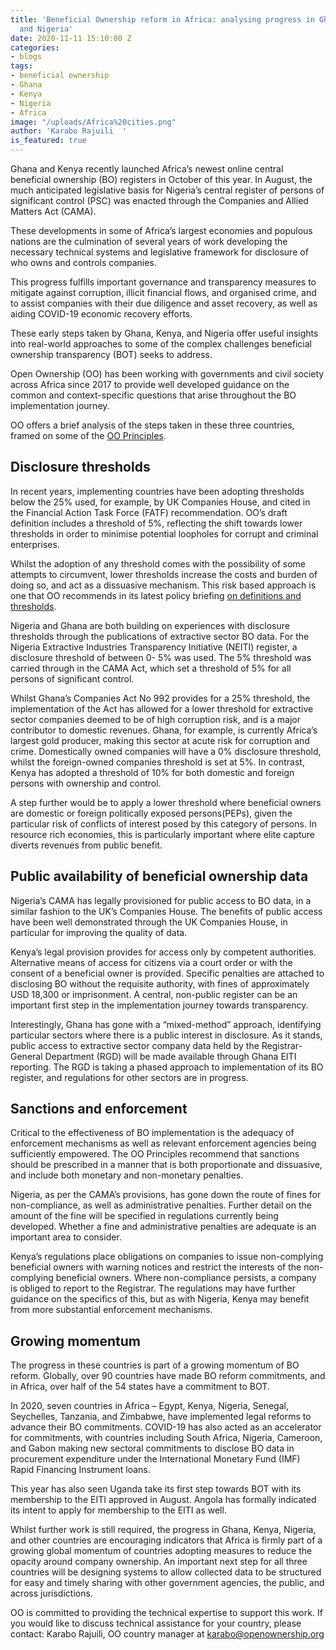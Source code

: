 ```yaml
---
title: 'Beneficial Ownership reform in Africa: analysing progress in Ghana, Kenya,
  and Nigeria'
date: 2020-11-11 15:10:00 Z
categories:
- blogs
tags:
- beneficial ownership
- Ghana
- Kenya
- Nigeria
- Africa
image: "/uploads/Africa%20cities.png"
author: 'Karabo Rajuili  '
is_featured: true
---
```


Ghana and Kenya recently launched Africa’s newest online central beneficial ownership (BO) registers in October of this year. In August, the much anticipated legislative basis for Nigeria’s central register of persons of significant control (PSC) was enacted through the Companies and Allied Matters Act (CAMA). 

These developments in some of Africa’s largest economies and populous nations are the culmination of several years of work developing the necessary technical systems and legislative framework for disclosure of who owns and controls companies.

This progress fulfills important governance and transparency measures to mitigate against corruption, illicit financial flows, and organised crime, and to assist companies with their due diligence and asset recovery,  as well as aiding COVID-19 economic recovery efforts. 

These early steps taken by Ghana, Kenya, and Nigeria offer useful insights into real-world approaches to some of the complex challenges beneficial ownership transparency (BOT) seeks to address.  

Open Ownership (OO) has been working with governments and civil society across Africa since 2017 to provide well developed guidance on the common and context-specific questions that arise throughout the BO implementation journey. 

OO offers a brief analysis of the steps taken in these three countries, framed on some of the [OO Principles](https://www.openownership.org/framework/). 

## Disclosure thresholds 

In recent years, implementing countries have been adopting thresholds below the 25% used, for example, by UK Companies House, and cited in the Financial Action Task Force (FATF) recommendation. OO’s draft definition includes a threshold of 5%, reflecting the shift towards lower thresholds in order to minimise potential loopholes for corrupt and criminal enterprises. 

Whilst the adoption of any threshold comes with the possibility of some attempts to circumvent, lower thresholds increase the costs and burden of doing so, and act as a dissuasive mechanism. This risk based approach is one that OO recommends in its latest policy briefing [on definitions and thresholds](https://www.openownership.org/uploads/definitions-briefing.pdf). 

Nigeria and Ghana are both building on experiences with disclosure thresholds through the publications of extractive sector BO data. For the Nigeria Extractive Industries Transparency Initiative (NEITI) register, a disclosure threshold of between 0- 5% was used.  The 5%  threshold was carried through in the CAMA Act, which set a threshold of 5% for all persons of significant control.

Whilst Ghana’s Companies Act No 992 provides for a 25% threshold, the implementation of the Act has allowed for a lower threshold for extractive sector companies deemed to be of high corruption risk, and is a major contributor to domestic revenues. Ghana, for example, is currently Africa’s largest gold producer, making this sector at acute risk for corruption and crime. Domestically owned companies will have a 0% disclosure threshold, whilst the foreign-owned companies threshold is set at 5%. In contrast, Kenya has adopted a threshold of 10% for both domestic and foreign persons with ownership and control. 

A step further would be to apply a lower threshold where beneficial owners are domestic or foreign politically exposed persons(PEPs), given the particular risk of conflicts of interest posed by this category of persons. In resource rich economies, this is particularly important where elite capture diverts revenues from public benefit. 

## Public availability of beneficial ownership data 

Nigeria’s CAMA  has legally provisioned for public access to BO data, in a similar fashion to the UK’s Companies House. The benefits of public access have been well demonstrated through the UK Companies House, in particular for improving the quality of data. 

Kenya’s legal provision provides for access only by competent authorities. Alternative means of access for citizens via a court order or with the consent of a beneficial owner is provided.  Specific penalties are attached to disclosing BO  without the requisite authority, with fines of approximately USD 18,300 or imprisonment. A central, non-public register can be an important first step in the implementation journey towards transparency.  

Interestingly, Ghana has gone with a “mixed-method” approach, identifying particular sectors where there is a public interest in disclosure. As it stands, public access to extractive sector company data held by the Registrar-General Department (RGD) will be made available through Ghana EITI reporting. The RGD is taking a phased approach to implementation of its BO register, and regulations for other sectors are in progress. 

## Sanctions and enforcement 

Critical to the effectiveness of BO implementation is the adequacy of enforcement mechanisms as well as relevant enforcement agencies being sufficiently empowered. The OO Principles recommend that sanctions should be prescribed in a manner that is both proportionate and dissuasive, and include both monetary and non-monetary penalties. 

Nigeria, as per the CAMA’s provisions, has gone down the route of fines for non-compliance, as well as administrative penalties. Further detail on the amount of the fine will be specified in regulations currently being developed.  Whether a fine and administrative penalties are adequate is an important area to consider. 

Kenya’s regulations place obligations on companies to issue non-complying beneficial owners with warning notices and restrict the interests of the non-complying beneficial owners.  Where non-compliance persists, a company is obliged to report to the Registrar. The regulations may have further guidance on the specifics of this, but as with Nigeria, Kenya may benefit from more substantial enforcement mechanisms. 

## Growing momentum 

The progress in these countries is part of a growing momentum of BO reform. Globally, over 90 countries have made BO reform commitments, and in Africa, over half of the 54 states have a commitment to BOT.  

In 2020, seven countries in Africa – Egypt, Kenya, Nigeria, Senegal, Seychelles, Tanzania, and Zimbabwe, have implemented legal reforms to advance their BO commitments. COVID-19 has also acted as an accelerator for commitments, with countries including South Africa, Nigeria, Cameroon, and Gabon making new sectoral commitments to disclose BO data in procurement expenditure under the International Monetary Fund (IMF) Rapid Financing Instrument loans.

This year has also seen Uganda take its first step towards BOT with its membership to the EITI approved in August. Angola has formally indicated its intent to apply for membership to the EITI as well. 

Whilst further work is still required, the progress in Ghana, Kenya, Nigeria, and other countries are encouraging indicators that Africa is firmly part of a growing global momentum of countries adopting measures to reduce the opacity around company ownership. An important next step for all three countries will be designing systems to allow collected data to be structured for easy and timely sharing with other government agencies, the public, and across jurisdictions. 

OO is committed to providing the technical expertise to support this work. If you would like to discuss technical assistance for your country, please contact: Karabo Rajuili, OO country manager at [karabo@openownership.org](mailto:karabo@openownership.org)



